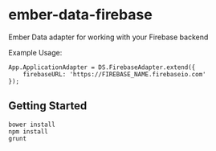 ember-data-firebase
===================

Ember Data adapter for working with your Firebase backend

Example Usage:
```
App.ApplicationAdapter = DS.FirebaseAdapter.extend({
    firebaseURL: 'https://FIREBASE_NAME.firebaseio.com'
});
```

## Getting Started

```
bower install
npm install
grunt
```